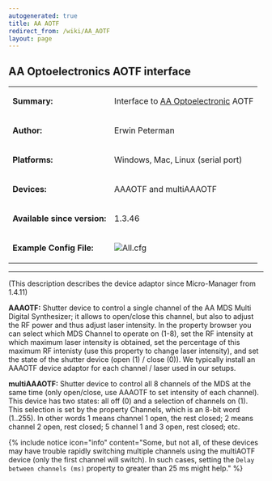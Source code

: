 ```yaml
---
autogenerated: true
title: AA AOTF
redirect_from: /wiki/AA_AOTF
layout: page
---
```


## AA Optoelectronics AOTF interface

<table cellspacing=3>
<tr>
<td markdown="1">

**Summary:**

</td>
<td markdown="1" valign="top">

Interface to [AA Optoelectronic](http://opto.braggcell.com/) AOTF

</td>
</tr>
<tr>
<td markdown="1">

**Author:**

</td>
<td markdown="1">

Erwin Peterman

</td>
</tr>
<tr>
<td markdown="1">

**Platforms:**

</td>
<td markdown="1">

Windows, Mac, Linux (serial port)

</td>
</tr>
<tr>
<td markdown="1">

**Devices:**

</td>
<td markdown="1">

AAAOTF and multiAAAOTF

</td>
</tr>
<tr>
<td markdown="1">

**Available since version:**

</td>
<td markdown="1">

1.3.46

</td>
</tr>
<tr>
<td markdown="1">

**Example Config File:**

</td>
<td markdown="1">

![](media/All.cfg "All.cfg")

</td>
</tr>
</table>

------------------------------------------------------------------------

(This description describes the device adaptor since Micro-Manager from
1.4.11)

**AAAOTF:** Shutter device to control a single channel of the AA MDS
Multi Digital Synthesizer; it allows to open/close this channel, but
also to adjust the RF power and thus adjust laser intensity. In the
property browser you can select which MDS Channel to operate on (1-8),
set the RF intensity at which maximum laser intensity is obtained, set
the percentage of this maximum RF intenisty (use this property to change
laser intensity), and set the state of the shutter device (open (1) /
close (0)). We typically install an AAAOTF device adaptor for each
channel / laser used in our setups.

**multiAAAOTF:** Shutter device to control all 8 channels of the MDS at
the same time (only open/close, use AAAOTF to set intensity of each
channel). This device has two states: all off (0) and a selection of
channels on (1). This selection is set by the property Channels, which
is an 8-bit word (1..255). In other words 1 means channel 1 open, the
rest closed; 2 means channel 2 open, rest closed; 5 channel 1 and 3
open, rest closed; etc.

{% include notice icon="info" content="Some, but not all, of these devices may have
trouble rapidly switching multiple channels using the multiAOTF device
(only the first channel will switch). In such cases, setting the `Delay
between channels (ms)` property to greater than 25 ms might help." %}
